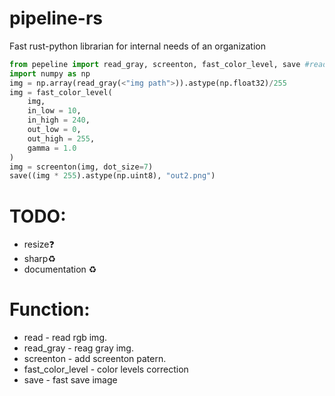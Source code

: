 # pipeline-rs
Fast rust-python librarian for internal needs of an organization
```py
from pepeline import read_gray, screenton, fast_color_level, save #read - read color image rgb8
import numpy as np
img = np.array(read_gray(<"img path">)).astype(np.float32)/255
img = fast_color_level(
    img,     
    in_low = 10,
    in_high = 240,
    out_low = 0,
    out_high = 255,
    gamma = 1.0
)
img = screenton(img, dot_size=7)
save((img * 255).astype(np.uint8), "out2.png")
```
# TODO:
- resize❓
- sharp♻️
- documentation ♻️
# Function:
- read - read rgb img.
- read_gray - reag gray img.
- screenton - add screenton patern.
- fast_color_level - color levels correction
- save - fast save image
